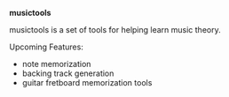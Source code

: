 <b>musictools</b>

musictools is a set of tools for helping learn music theory.

Upcoming Features:
- note memorization
- backing track generation
- guitar fretboard memorization tools

